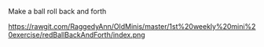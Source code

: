 Make a ball roll back and forth

https://rawgit.com/RaggedyAnn/OldMinis/master/1st%20weekly%20mini%20exercise/redBallBackAndForth/index.png
